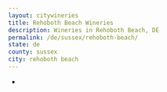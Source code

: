 ```yaml
---
layout: citywineries
title: Rehoboth Beach Wineries
description: Wineries in Rehoboth Beach, DE
permalink: /de/sussex/rehoboth-beach/
state: de
county: sussex
city: rehoboth beach
---
```

-
